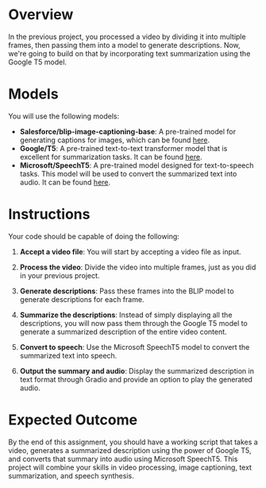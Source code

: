 # Overview
In the previous project, you processed a video by dividing it into multiple frames, then passing them into a model to generate descriptions. Now, we're going to build on that by incorporating text summarization using the Google T5 model.

# Models
You will use the following models:
- **Salesforce/blip-image-captioning-base**: A pre-trained model for generating captions for images, which can be found [here](https://huggingface.co/Salesforce/blip-image-captioning-base).
- **Google/T5**: A pre-trained text-to-text transformer model that is excellent for summarization tasks. It can be found [here](https://huggingface.co/google/t5-v1_1-base).
- **Microsoft/SpeechT5**: A pre-trained model designed for text-to-speech tasks. This model will be used to convert the summarized text into audio. It can be found [here](https://huggingface.co/microsoft/speecht5_tts).

# Instructions
Your code should be capable of doing the following:

1. **Accept a video file**: You will start by accepting a video file as input.
  
2. **Process the video**: Divide the video into multiple frames, just as you did in your previous project.
  
3. **Generate descriptions**: Pass these frames into the BLIP model to generate descriptions for each frame.
  
4. **Summarize the descriptions**: Instead of simply displaying all the descriptions, you will now pass them through the Google T5 model to generate a summarized description of the entire video content.
  
5. **Convert to speech**: Use the Microsoft SpeechT5 model to convert the summarized text into speech.

6. **Output the summary and audio**: Display the summarized description in text format through Gradio and provide an option to play the generated audio.


# Expected Outcome
By the end of this assignment, you should have a working script that takes a video, generates a summarized description using the power of Google T5, and converts that summary into audio using Microsoft SpeechT5. This project will combine your skills in video processing, image captioning, text summarization, and speech synthesis.
